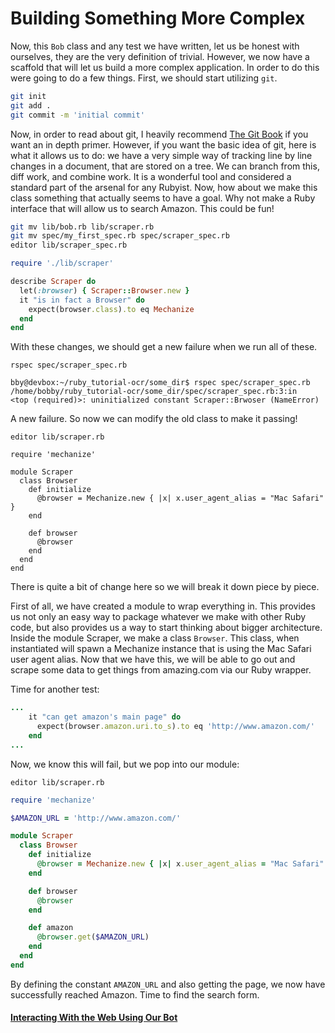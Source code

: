 # Building Something More Complex

Now, this `Bob` class and any test we have written, let us be honest with ourselves, they are the
very definition of trivial. However, we now have a scaffold that will let us build a more complex
application. In order to do this were going to do a few things. First, we should start utilizing
`git`. 

```BASH
git init
git add .
git commit -m 'initial commit'
```

Now, in order to read about git, I heavily recommend [The Git Book](http://www.gitbook.com) if you want an in
depth primer. However, if you want the basic idea of git, here is what it allows us to do:
we have a very simple way of tracking line by line changes in a document, that are stored on a
tree. We can branch from this, diff work, and combine work. It is a wonderful tool and considered
a standard part of the arsenal for any Rubyist. Now, how about we make this class something
that actually seems to have a goal. Why not make a Ruby interface that will allow us to search
Amazon. This could be fun!

```BASH
git mv lib/bob.rb lib/scraper.rb
git mv spec/my_first_spec.rb spec/scraper_spec.rb
editor lib/scraper_spec.rb
```

```RUBY
require './lib/scraper'

describe Scraper do
  let(:browser) { Scraper::Browser.new }
  it "is in fact a Browser" do
    expect(browser.class).to eq Mechanize
  end
end
```

With these changes, we should get a new failure when we run all of these.

`rspec spec/scraper_spec.rb`

```
bby@devbox:~/ruby_tutorial-ocr/some_dir$ rspec spec/scraper_spec.rb 
/home/bobby/ruby_tutorial-ocr/some_dir/spec/scraper_spec.rb:3:in 
<top (required)>: uninitialized constant Scraper::Brwoser (NameError)

```

A new failure. So now we can modify the old class to make it passing!

`editor lib/scraper.rb`

```
require 'mechanize'

module Scraper 
  class Browser 
    def initialize
      @browser = Mechanize.new { |x| x.user_agent_alias = "Mac Safari" }
    end

    def browser
      @browser
    end
  end
end

```
There is quite a bit of change here so we will break it down piece by piece.

First of all, we have created a module to wrap everything in. This provides
us not only an easy way to package whatever we make with other Ruby code,
but also provides us a way to start thinking about bigger architecture.
Inside the module Scraper, we make a class `Browser`. This class, when instantiated will spawn
a Mechanize instance that is using the Mac Safari user agent alias. Now that we have this, we
will be able to go out and scrape some data to get things from amazing.com via our Ruby wrapper.

Time for another test:

```RUBY
...
    it "can get amazon's main page" do
      expect(browser.amazon.uri.to_s).to eq 'http://www.amazon.com/'
    end
...
```

Now, we know this will fail, but we pop into our module:

`editor lib/scraper.rb`

```RUBY
require 'mechanize'

$AMAZON_URL = 'http://www.amazon.com/'

module Scraper 
  class Browser 
    def initialize
      @browser = Mechanize.new { |x| x.user_agent_alias = "Mac Safari" }
    end

    def browser
      @browser
    end

    def amazon
      @browser.get($AMAZON_URL)
    end
  end
end

```

By defining the constant `AMAZON_URL` and also getting the page, we now have successfully reached
Amazon. Time to find the search form.

#### [Interacting With the Web Using Our Bot](/introduction/bot_two.md)
